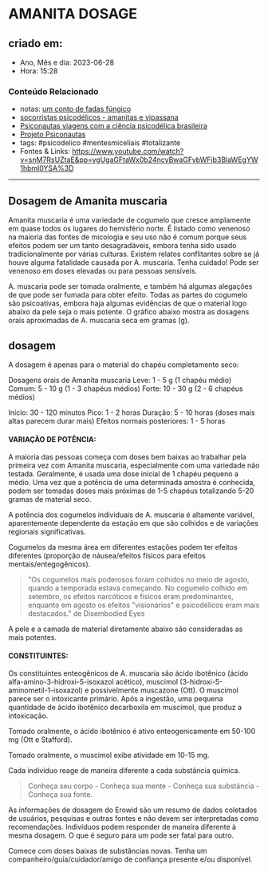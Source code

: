 # AMANITA DOSAGE

## criado em: 
-  Ano, Mês e dia: 2023-06-28
- Hora: 15:28

### Conteúdo Relacionado
- notas: [um conto de fadas fúngico](../4%20-%20REF%20BIBLIOGRÁFICA/um%20conto%20de%20fadas%20fúngico.md)
- [socorristas psicodélicos - amanitas e vipassana](../4%20-%20REF%20BIBLIOGRÁFICA/socorristas%20psicodélicos%20-%20amanitas%20e%20vipassana.md)
- [Psiconautas viagens com a ciência psicodélica brasileira](../4%20-%20REF%20BIBLIOGRÁFICA/Psiconautas%20viagens%20com%20a%20ciência%20psicodélica%20brasileira.md)
- [Projeto Psiconautas](Projeto%20Psiconautas.md)
- tags: #psicodelico #mentesmiceliais #totalizante 
- Fontes & Links: https://www.youtube.com/watch?v=snM7RsUZtaE&pp=ygUgaGFtaWx0b24ncyBwaGFybWFjb3BlaWEgYW1hbml0YSA%3D
---

## Dosagem de Amanita muscaria

Amanita muscaria é uma variedade de cogumelo que cresce amplamente em quase todos os lugares do hemisfério norte. É listado como venenoso na maioria das fontes de micologia e seu uso não é comum porque seus efeitos podem ser um tanto desagradáveis, embora tenha sido usado tradicionalmente por várias culturas. Existem relatos conflitantes sobre se já houve alguma fatalidade causada por A. muscaria. Tenha cuidado! Pode ser venenoso em doses elevadas ou para pessoas sensíveis.

A. muscaria pode ser tomada oralmente, e também há algumas alegações de que pode ser fumada para obter efeito. Todas as partes do cogumelo são psicoativas, embora haja algumas evidências de que o material logo abaixo da pele seja o mais potente. O gráfico abaixo mostra as dosagens orais aproximadas de A. muscaria seca em gramas (g).

## dosagem

A dosagem é apenas para o material do chapéu completamente seco:

Dosagens orais de Amanita muscaria
Leve: 1 - 5 g (1 chapéu médio)
Comum: 5 - 10 g (1 - 3 chapéus médios)
Forte: 10 - 30 g (2 - 6 chapéus médios)

Início: 30 - 120 minutos
Pico: 1 - 2 horas
Duração: 5 - 10 horas (doses mais altas parecem durar mais)
Efeitos normais posteriores: 1 - 5 horas

#### VARIAÇÃO DE POTÊNCIA:
A maioria das pessoas começa com doses bem baixas ao trabalhar pela primeira vez com Amanita muscaria, especialmente com uma variedade não testada. Geralmente, é usada uma dose inicial de 1 chapéu pequeno a médio. Uma vez que a potência de uma determinada amostra é conhecida, podem ser tomadas doses mais próximas de 1-5 chapéus totalizando 5-20 gramas de material seco.

A potência dos cogumelos individuais de A. muscaria é altamente variável, aparentemente dependente da estação em que são colhidos e de variações regionais significativas.

Cogumelos da mesma área em diferentes estações podem ter efeitos diferentes (proporção de náusea/efeitos físicos para efeitos mentais/entegogênicos).

> "Os cogumelos mais poderosos foram colhidos no meio de agosto, quando a temporada estava começando. No cogumelo colhido em setembro, os efeitos narcóticos e físicos eram predominantes, enquanto em agosto os efeitos "visionários" e psicodélicos eram mais destacados."  de Disembodied Eyes

A pele e a camada de material diretamente abaixo são consideradas as mais potentes.

#### CONSTITUINTES:
Os constituintes enteogênicos de A. muscaria são ácido ibotênico (ácido alfa-amino-3-hidroxi-5-isoxazol acético), muscimol (3-hidroxi-5-aminometil-1-isoxazol) e possivelmente muscazone (Ott). O muscimol parece ser o intoxicante primário. Após a ingestão, uma pequena quantidade de ácido ibotênico decarboxila em muscimol, que produz a intoxicação.

Tomado oralmente, o ácido ibotênico é ativo enteogenicamente em 50-100 mg (Ott e Stafford).

Tomado oralmente, o muscimol exibe atividade em 10-15 mg.

Cada indivíduo reage de maneira diferente a cada substância química.

>Conheça seu corpo - Conheça sua mente - Conheça sua substância - Conheça sua fonte.

As informações de dosagem do Erowid são um resumo de dados coletados de usuários, pesquisas e outras fontes e não devem ser interpretadas como recomendações. Indivíduos podem responder de maneira diferente à mesma dosagem. O que é seguro para um pode ser fatal para outro.

Comece com doses baixas de substâncias novas.
Tenha um companheiro/guia/cuidador/amigo de confiança presente e/ou disponível.